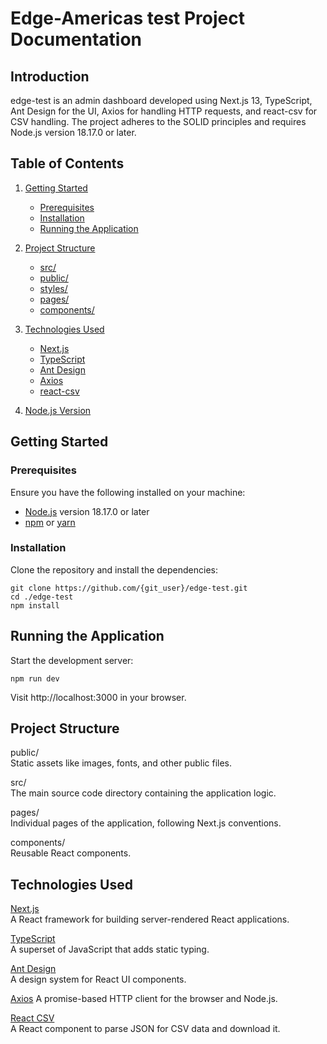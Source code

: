 
# Edge-Americas test Project Documentation

## Introduction
edge-test is an admin dashboard developed using Next.js 13, TypeScript, Ant Design for the UI, Axios for handling HTTP requests, and react-csv for CSV handling. The project adheres to the SOLID principles and requires Node.js version 18.17.0 or later.

## Table of Contents
1. [Getting Started](#getting-started)
   - [Prerequisites](#prerequisites)
   - [Installation](#installation)
   - [Running the Application](#running-the-application)

2. [Project Structure](#project-structure)
   - [src/](#src)
   - [public/](#public)
   - [styles/](#styles)
   - [pages/](#pages)
   - [components/](#components)

3. [Technologies Used](#technologies-used)
   - [Next.js](#nextjs)
   - [TypeScript](#typescript)
   - [Ant Design](#ant-design)
   - [Axios](#axios)
   - [react-csv](#react-csv)

4. [Node.js Version](#nodejs-version)

## Getting Started

### Prerequisites
Ensure you have the following installed on your machine:
- [Node.js](https://nodejs.org/) version 18.17.0 or later
- [npm](https://www.npmjs.com/) or [yarn](https://yarnpkg.com/)

### Installation
Clone the repository and install the dependencies:
```
git clone https://github.com/{git_user}/edge-test.git
cd ./edge-test
npm install
```
## Running the Application
Start the development server:

```
npm run dev
```
Visit http://localhost:3000 in your browser.

## Project Structure

public/  
Static assets like images, fonts, and other public files.

src/  
The main source code directory containing the application logic.

pages/  
Individual pages of the application, following Next.js conventions.

components/  
Reusable React components.

## Technologies Used
[Next.js](https://nextjs.org/docs)  
A React framework for building server-rendered React applications.

[TypeScript](https://www.typescriptlang.org/docs/)  
A superset of JavaScript that adds static typing.

[Ant Design](https://ant.design/components/overview/)  
A design system for React UI components.

[Axios](https://axios-http.com/es/docs/intro) 
A promise-based HTTP client for the browser and Node.js.

[React CSV](https://www.npmjs.com/package/react-csv)  
A React component to parse JSON for CSV data and download it.